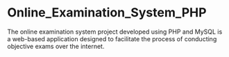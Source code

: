 # Online_Examination_System_PHP
The online examination system project developed using PHP and MySQL is a web-based application designed to facilitate the process of conducting objective exams over the internet.
